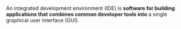 An integrated development environment (IDE) is **software for building applications that combines common developer tools into** a single graphical user interface (GUI).